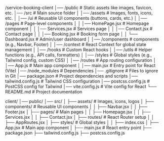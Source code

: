 /service-booking-client
│── /public # Static assets like images, favicon, etc.
│── /src # Main source folder
│ │── /assets # Images, fonts, icons, etc.
│ │── /ui # Reusable UI components (buttons, cards, etc.)
│ │── /pages # Page-level components
│ │ │── HomePage.jsx # Homepage component
│ │ │── Services.jsx # Services page
│ │ │── Contact.jsx # Contact page
│ │ │── Booking.jsx # Booking form page
│ │ └── Dashboard.jsx # Admin/user dashboard
│ │── /components # components (e.g., Navbar, Footer)
│ │── /context # React Context for global state management
│ │── /hooks # Custom React hooks
│ │── /utils # Helper functions (e.g., API calls, formatters)
│ │── /styles # Global styles (e.g., Tailwind config, custom CSS)
│ │── /routes # App routing configuration
│ │── App.js # Main app component
│ │── main.jsx # Entry point for React (Vite)
│── /node_modules # Dependencies
│── .gitignore # Files to ignore in Git
│── package.json # Project dependencies and scripts
│── tailwind.config.js # Tailwind CSS configuration
│── postcss.config.js # PostCSS config for Tailwind
│── vite.config.js # Vite config for React
└── README.md # Project documentation

client/
│── public/
│── src/
│ ├── assets/ # Images, icons, logos
│ ├── components/ # Reusable UI components
│ │ ├── Navbar.jsx
│ │ ├── Footer.jsx
│ ├── pages/ # Main pages
│ │ ├── Homepage.jsx
│ │ ├── Services.jsx
│ │ ├── Contact.jsx
│ ├── routes/ # React Router setup
│ │ ├── AppRoutes.jsx
│ ├── styles/ # Global styles
│ │ ├── index.css
│ ├── App.jsx # Main app component
│ ├── main.jsx # React entry point
├── package.json
├── tailwind.config.js
├── postcss.config.js
